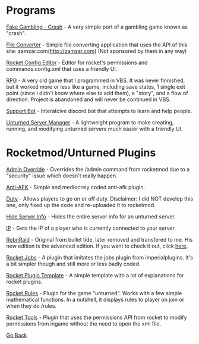 # Programs

[Fake Gambling - Crash](https://github.com/persiafighter/FakeGambling-Crash) - A very simple port of a gambling game known as "crash".

[File Converter](https://github.com/persiafighter/File-Converter) - Simple file converting application that uses the API of this site: zamzar.com(http://zamzar.com) (Not sponsored by them in any way)

[Rocket Config Editor](https://github.com/persiafighter/RocketConfigEditor) - Editor for rocket's permissions and commands.config.xml that uses a friendly UI.

[RPG](https://github.com/persiafighter/RPG) - A very old game that I programmed in VBS. It was never finnished, but it worked more or less like a game, including save states, 1 single exit point (since I didn't know where else to add them), a "story", and a flow of direction. Project is abandoned and will never be continued in VBS.

[Support Bot](https://github.com/persiafighter/Support-Bot) - Interatcive discord bot that attempts to learn and help people.

[Unturned Server Manager](https://persiafighter.github.io/UnturnedServerManager/) - A lightweight program to make creating, running, and modifying unturned servers much easier with a friendly UI.

# Rocketmod/Unturned Plugins

[Admin Override](https://github.com/persiafighter/PublicRocketmodPlugins/tree/master/src/AdminOverride) - Overrides the /admin command from rocketmod due to a "security" issue which doesn't really happen.

[Anti-AFK](https://github.com/persiafighter/PublicRocketmodPlugins/tree/master/src/AntiAFK) - Simple and mediocrely coded anti-afk plugin.

[Duty](https://github.com/persiafighter/PublicRocketmodPlugins/tree/master/src/Duty) - Allows players to go on or off duty. Disclaimer: I did NOT develop this one, only fixed up the code and re-uploaded it to rocketmod.

[Hide Server Info](https://github.com/persiafighter/PublicRocketmodPlugins/tree/master/src/HideServerInfo) - Hides the entire server info for an unturned server.

[IP](https://github.com/persiafighter/PublicRocketmodPlugins/tree/master/src/IP) - Gets the IP of a player who is currently connected to your server.

[RobnRaid](https://github.com/persiafighter/PublicRocketmodPlugins/tree/master/src/RobAndRaid) - Original from bullet tide, later removed and transfered to me. His new edition is the advanced edition. If you want to check it out, click [here](https://github.com/BulletTide/AdvancedRobnRaid).

[Rocket Jobs](https://github.com/persiafighter/PublicRocketmodPlugins/tree/master/src/Jobs) - A plugin that imitates the jobs plugin from imperialplugins. It's a bit simpler though and still more or less badly coded.

[Rocket Plugin Template](https://github.com/persiafighter/PublicRocketmodPlugins/tree/master/src/PluginTemplate) - A simple template with a lot of explanations for rocket plugins.

[Rocket Rules](https://github.com/persiafighter/PublicRocketmodPlugins/tree/master/src/Rules) - Plugin for the game "unturned". Works with a few simple mathematical functions. In a nutshell, it displays rules to player on join or when they do /rules.

[Rocket Tools](https://github.com/persiafighter/PublicRocketmodPlugins/tree/master/src/Tools) - Plugin that uses the permissions API from rocket to modify permissions from ingame without the need to open the xml file.



[Go Back](/index.md)
